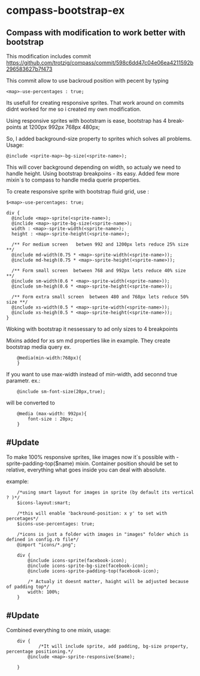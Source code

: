 compass-bootstrap-ex
====================

Compass with modification to work better with bootstrap
---

This modification includes commit https://github.com/trotzig/compass/commit/598c6dd47c04e06ea4211592b296583627b7f473

This commit allow to use backroud position with pecent by typing
    
    <map>-use-percentages : true;
    
Its usefull for creating responsive sprites. That work around on commits didnt worked for me so i created my own modification.

Using  responsive sprites with bootstram is ease, bootstrap has 4 break-points at 1200px 992px 768px 480px;

So, I added background-size property to sprites which solves all problems.
Usage:
    
    @include <sprite-map>-bg-size(<sprite-name>);
    
This will cover background depending on width, so actualy we need to handle height.
Using bootstrap breakpoins - its easy.
Added few more mixin`s to compass to handle media querie properties.

To create responsive sprite with bootstrap fluid grid, use :

    $<map>-use-percentages: true;

    div {
      @include <map>-sprite(<sprite-name>);
      @inclide <map>-sprite-bg-size(<sprite-name>);
      width : <map>-sprite-width(<sprite-name>);
      height : <map>-sprite-height(<sprite-name>);
      
      /** For medium screen   betwen 992 and 1200px lets reduce 25% size **/
      @include md-width(0.75 * <map>-sprite-width(<sprite-name>));
      @include md-heigh(0.75 * <map>-sprite-height(<sprite-name>));
      
      /** Form small screen  between 768 and 992px lets reduce 40% size **/
      @include sm-width(0.6 * <map>-sprite-width(<sprite-name>));
      @include sm-heigh(0.6 * <map>-sprite-height(<sprite-name>));
      
      /** Form extra small screen  between 480 and 768px lets reduce 50% size **/
      @include xs-width(0.5 * <map>-sprite-width(<sprite-name>));
      @include xs-heigh(0.5 * <map>-sprite-height(<sprite-name>));
    }
    
Woking with bootstrap it nessessary to ad only sizes to 4 breakpoints


Mixins added for xs sm md properties like in example.
They create bootstrap media query 
ex. 

        @media(min-width:768px){
        }
        
If you want to use max-width instead of min-width, add seconnd true parametr.
ex.:

        @include sm-font-size(20px,true);
        
will be converted to

        @media (max-width: 992px){
            font-size : 20px;
        }
        
        
#Update
-----
To make 100% responsive sprites, like images now it`s possible with <map>-sprite-padding-top($name) mixin.
Container position should be set to relative, everything what goes inside you can deal with absolute.

example:
         
        
        /*using smart layout for images in sprite (by default its vertical ? )*/
        $icons-layout:smart;
        
        /*this will enable 'backround-position: x y' to set with percetages*/ 
        $icons-use-percentages: true;
        
        /*icons is just a folder with images in "images" folder which is defined in config.rb file*/
        @import "icons/*.png";
        
        div {
            @include icons-sprite(facebook-icon);
            @include icons-sprite-bg-size(facebook-icon);
            @include icons-sprite-padding-top(facebook-icon);
            
            /* Actualy it doesnt matter, haight will be adjusted because of padding top*/
            width: 100%;
        }
        
#Update
-----

Combined everything to one mixin, usage:


        div {
                /*It will include sprite, add padding, bg-size property, percentage positioning.*/
            @include <map>-sprite-responsive($name);
            
        }
